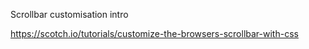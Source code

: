 Scrollbar customisation intro

https://scotch.io/tutorials/customize-the-browsers-scrollbar-with-css
